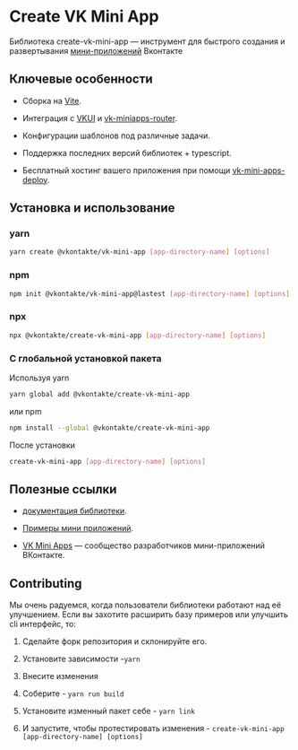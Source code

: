 # Create VK Mini App

Библиотека create-vk-mini-app — инструмент для быстрого создания и развертывания [мини-приложений](https://dev.vk.com/mini-apps/overview) Вконтакте

## Ключевые особенности

- Cборка на [Vite](https://vitejs.dev/guide/).

- Интеграция с [VKUI](https://github.com/VKCOM/VKUI) и [vk-miniapps-router](https://github.com/VKCOM/vk-mini-apps-router).

- Конфигурации шаблонов под различные задачи.

- Поддержка последних версий библиотек + typescript.

- Бесплатный хостинг вашего приложения при помощи [vk-mini-apps-deploy](https://dev.vk.com/ru/mini-apps/development/hosting).

## Установка и использование

### yarn

```bash
yarn create @vkontakte/vk-mini-app [app-directory-name] [options]
```

### npm

```bash
npm init @vkontakte/vk-mini-app@lastest [app-directory-name] [options]
```

### npx

```bash
npx @vkontakte/create-vk-mini-app [app-directory-name] [options]
```

### C глобальной установкой пакета

Используя yarn

```bash
yarn global add @vkontakte/create-vk-mini-app
```

или npm

```bash
npm install --global @vkontakte/create-vk-mini-app
```

После установки

```bash
create-vk-mini-app [app-directory-name] [options]
```

## Полезные ссылки

- [документация библиотеки]().

- [Примеры мини приложений](https://dev.vk.com/ru/mini-apps/examples/shop).

- [VK Mini Apps](https://vk.com/vkappsdev) — сообщество разработчиков мини-приложений ВКонтакте.

## Contributing

Мы очень радуемся, когда пользователи библиотеки работают над её улучшением. Если вы захотите расширить базу примеров или улучшить cli интерфейс, то:

1. Сделайте форк репозитория и склонируйте его.

2. Установите зависимости -`yarn`

3. Внесите изменения

4. Соберите - `yarn run build`

5. Установите изменный пакет себе - `yarn link`

6. И запустите, чтобы протестировать изменения - `create-vk-mini-app [app-directory-name] [options]`
